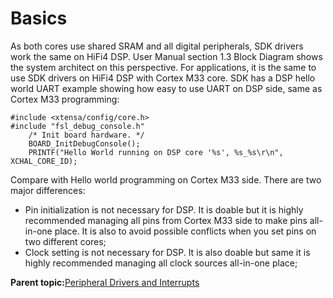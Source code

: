 # Basics

As both cores use shared SRAM and all digital peripherals, SDK drivers work the same on HiFi4 DSP. User Manual section 1.3 Block Diagram shows the system architect on this perspective. For applications, it is the same to use SDK drivers on HiFi4 DSP with Cortex M33 core. SDK has a DSP hello world UART example showing how easy to use UART on DSP side, same as Cortex M33 programming:

```
#include <xtensa/config/core.h>
#include "fsl_debug_console.h"
    /* Init board hardware. */
    BOARD_InitDebugConsole();
    PRINTF("Hello World running on DSP core '%s', %s_%s\r\n", XCHAL_CORE_ID);
```

Compare with Hello world programming on Cortex M33 side. There are two major differences:

-   Pin initialization is not necessary for DSP. It is doable but it is highly recommended managing all pins from Cortex M33 side to make pins all-in-one place. It is also to avoid possible conflicts when you set pins on two different cores;
-   Clock setting is not necessary for DSP. It is also doable but same it is highly recommended managing all clock sources all-in-one place;

**Parent topic:**[Peripheral Drivers and Interrupts](../topics/peripheral_drivers_and_interrupts.md)

